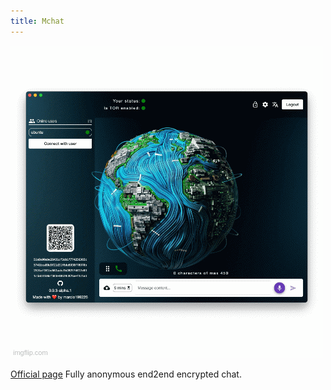 ```yaml
---
title: Mchat
---
```


![Mchat](../../../../assets/showcase-images/mchat.gif)

[Official page](https://marcio199226.github.io/mchat-site/public/) Fully
anonymous end2end encrypted chat.
